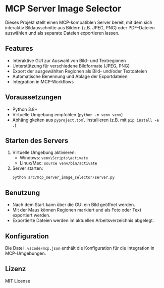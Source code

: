 # MCP Server Image Selector

Dieses Projekt stellt einen MCP-kompatiblen Server bereit, mit dem sich interaktiv Bildausschnitte aus Bildern (z.B. JPEG, PNG) oder PDF-Dateien auswählen und als separate Dateien exportieren lassen.

## Features
- Interaktive GUI zur Auswahl von Bild- und Textregionen
- Unterstützung für verschiedene Bildformate (JPEG, PNG)
- Export der ausgewählten Regionen als Bild- und/oder Textdateien
- Automatische Benennung und Ablage der Exportdateien
- Integration in MCP-Workflows

## Voraussetzungen
- Python 3.8+
- Virtuelle Umgebung empfohlen (`python -m venv venv`)
- Abhängigkeiten aus `pyproject.toml` installieren (z.B. mit `pip install -e .`)

## Starten des Servers
1. Virtuelle Umgebung aktivieren:
   - Windows: `venv\Scripts\activate`
   - Linux/Mac: `source venv/bin/activate`
2. Server starten:
   ```
   python src/mcp_server_image_selector/server.py
   ```

## Benutzung
- Nach dem Start kann über die GUI ein Bild geöffnet werden.
- Mit der Maus können Regionen markiert und als Foto oder Text exportiert werden.
- Exportierte Dateien werden im aktuellen Arbeitsverzeichnis abgelegt.

## Konfiguration
Die Datei `.vscode/mcp.json` enthält die Konfiguration für die Integration in MCP-Umgebungen.

## Lizenz
MIT License
